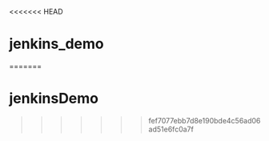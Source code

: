 <<<<<<< HEAD
# jenkins_demo

=======
# jenkinsDemo
>>>>>>> fef7077ebb7d8e190bde4c56ad06ad51e6fc0a7f
